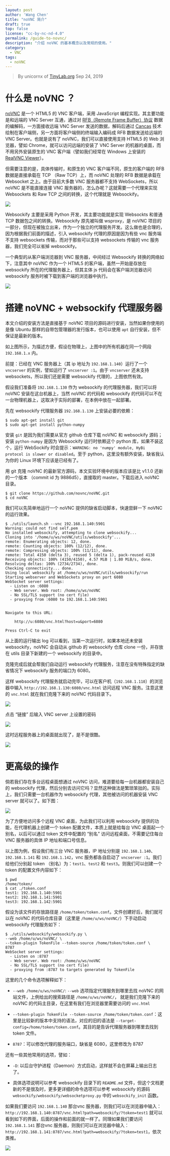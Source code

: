 ```yaml
---
layout: post
author: 'Wang Chen'
title: "noVNC 简介"
draft: true
top: false
license: "cc-by-nc-nd-4.0"
permalink: /guide-to-novnc/
description: "介绍 noVNC 的基本概念以及常规的使用。"
category:
  - VNC
tags:
  - noVNC
---
```


> By unicornx of [TinyLab.org][10]
> Sep 24, 2019

# 什么是 noVNC ？

[noVNC][1] 是一个 HTML5 的 VNC 客户端，采用 JavaScript 编程实现。其主要功能是和远端的 VNC Server 互通，通过对 [RFB（Remote Frame Buffer）协议][2] 数据的编解码，一方面接收远端 VNC Server 发送的数据，解码后通过 [Cancas][3] 技术绘制在客户端侧，另一方面将客户端侧的终端输入编码成 RFB 数据发送给远端的 VNC Server。也就是说有了 noVNC，我们可以直接使用支持 HTML5 的 Web 浏览器，譬如 Chrome，就可以访问远端的安装了 VNC Server 的机器的桌面，而不用另外安装原生的 VNC 客户端（譬如我们经常在 Windows 上安装的 [RealVNC Viewer][4]）。

但需要注意的是，具体传输时，和原生的 VNC 客户端不同，原生的客户端的 RFB 数据是直接承载在 TCP （Raw TCP）上，而 noVNC 处理的 RFB 数据是承载在 Websocket 之上。由于目前大多数 VNC 服务器都不支持 WebSockets，所以 noVNC 是不能直接连接 VNC 服务器的，怎么办呢？这就需要一个代理来实现 Websockets 和 Raw TCP 之间的转换，这个代理就是 Websockify。

![](/wp-content/uploads/2019/09/novnc-guide/protocol_stack.png)

Websockify 主要是采用 Python 开发，其主要功能就是实现 Websockts 和普通 TCP 数据包之间的转换。Websockify 原先被叫做 wsproxy，是 noVNC 项目的一部分，但现在被独立出来，作为一个独立的代理服务开发。这么做也是合理的，因为根据我们前面的描述，引入 websockify 代理的原因是因为有些 vnc 服务端不支持 websockets 传输，而对于那些可以支持 websockets 传输的 vnc 服务器，我们完全可以省掉 websockify。

一个典型的从客户端浏览器到 VNC 服务器，中间经过 Websockify 转换的网络如下，注意其中 noVNC 作为一个 HTML5 的客户端，虽然一开始是存放在 websockify 所在的代理服务器上，但其主体 js 代码会在客户端浏览器访问 websockify 服务时被下载到客户端的浏览器中执行。

![](/wp-content/uploads/2019/09/novnc-guide/network.png)

# 搭建 noVNC + websockify 代理服务器

本文介绍的安装方法是直接基于 noVNC 项目的源码进行安装，当然如果你使用的是像 Ubuntu 那样的自带包管理器的发行版本，也可以使用 `apt` 自行安装，但不保证是最新的版本。

如上图所示，为描述方便，假设在物理上，上图中的所有机器在同一个网段 `192.168.1.x` 内。

前提：已经在 VNC 服务器上（其 ip 地址为 `192.168.1.140`）运行了一个 `vncserver` 的实例，譬如运行了 `vncserver :1`。由于 `vncserver` 还未支持 websockets，所以我们还是需要 websockify 代理的，上图依然有效。

假设我们准备将 `192.168.1.130` 作为 websockify 的代理服务器，我们可以将 noVNC 安装在这台机器上，当然 noVNC 的代码和 websockify 的代码可以不在一台物理机器上，这取决于实际的部署，在本例中放在一起部署。

先在 websockify 代理服务器 `192.168.1.130` 上安装必要的依赖：

```
$ sudo apt-get install git
$ sudo apt-get install python-numpy
```

安装 `git` 是因为我们需要从官方 github 仓库下载 noVNC 和 websockify 源码；安装 `python-numpy` 是因为 Websockify 运行时依赖这个 python 库，如果不装这个，运行 WebSockify 时会提示：`WARNING: no 'numpy' module, HyBi protocol is slower or disabled`。至于 python，这里没有额外安装，缺省我认为你的 Linux 环境下应该是已经有了。

用 git 克隆 noVNC 的最新官方源码，本文实验环境中的版本应该是比 v1.1.0 还新的一个版本 （commit id 为 9886d5），直接取的 master。下载后进入 noVNC 目录。 

```
$ git clone https://github.com/novnc/noVNC.git
$ cd noVNC
```

我们可以先简单地运行一个 noVNC 提供的缺省启动脚本，快速尝鲜一下 noVNC 的运行效果。

```
$ ./utils/launch.sh --vnc 192.168.1.140:5901
Warning: could not find self.pem
No installed websockify, attempting to clone websockify...
Cloning into '/home/u/ws/noVNC/utils/websockify'...
remote: Enumerating objects: 12, done.
remote: Counting objects: 100% (12/12), done.
remote: Compressing objects: 100% (11/11), done.
remote: Total 4150 (delta 3), reused 5 (delta 1), pack-reused 4138
Receiving objects: 100% (4150/4150), 4.57 MiB | 1.80 MiB/s, done.
Resolving deltas: 100% (2734/2734), done.
Checking connectivity... done.
Using local websockify at /home/u/ws/noVNC/utils/websockify/run
Starting webserver and WebSockets proxy on port 6080
WebSocket server settings:
  - Listen on :6080
  - Web server. Web root: /home/u/ws/noVNC
  - No SSL/TLS support (no cert file)
  - proxying from :6080 to 192.168.1.140:5901


Navigate to this URL:

    http://u:6080/vnc.html?host=u&port=6080

Press Ctrl-C to exit
```

从上面的运行输出 log 可以看到，当第一次运行时，如果本地还未安装 websockify，noVNC 会自动从 github 的 websockify 仓库 clone 一份，并存放在 utils 目录下新建的一个 websockify 的目录中。

克隆完成后就会帮我们自动运行 websockify 代理服务，注意在没有特殊指定的缺省情况下 websockify 服务的端口为 6080。

这样 websockify 代理服务就启动完毕，可以在客户机（`192.168.1.110`）的浏览器中输入 `http://192.168.1.130:6080/vnc.html` 访问远程 VNC 服务。注意这里的 `vnc.html` 就在我们克隆下来的 noVNC 代码目录下。

![](/wp-content/uploads/2019/09/novnc-guide/launch-1.png)

点击 “链接” 后输入 VNC server 上设置的密码
 
![](/wp-content/uploads/2019/09/novnc-guide/launch-2.png)

这时远程服务器上的桌面就出现了，是不是很酷。

![](/wp-content/uploads/2019/09/novnc-guide/launch-3.png)

# 更高级的操作

倘若我们存在多台远程桌面想通过 noVNC 访问，难道要给每一台机器都安装自己的 websockify 代理，然后分别去访问它吗？显然这种做法是繁琐笨拙的。实际上，我们只需要一台机器作为 websockify 代理，其他被访问的机器安装 VNC server 就可以了。如下图：

![](/wp-content/uploads/2019/09/novnc-guide/network2.png)

为了方便地访问多个远程 VNC 桌面，为此我们可以利用 websockify 提供的功能，在代理机器上创建一个 token 配置文件，本质上就是给每台 VNC 桌面起一个别名，以后可以通过 token 文件中配置的 “别名” 访问远程桌面，不需要记住每台 VNC 服务器的具体 IP 地址和端口号信息。

以上图为例，假设我们有三台 VNC 服务器，IP 地址分别是 `192.168.1.140`、`192.168.1.141` 和 `192.168.1.142`，vnc 服务都各自启动了 `vncserver :1`。我们给他们分别起 token （别名）为：`test1`、`test2` 和 `test3`。则我们可以创建一个 token 的配置文件内容如下：

```
$ pwd
/home/token/
$ cat ./token.conf 
test1: 192.168.1.140:5901
test2: 192.168.1.141:5901
test3: 192.168.1.142:5901
```

假设为该文件的存放路径是 `/home/token/token.conf`。文件创建好后，我们就可以在 noVNC 的代码仓库目录（这里是 `/home/u/ws/noVNC/`）下手动启动 websockify 代理服务如下：

```
$ ./utils/websockify/websockify.py \
--web /home/u/ws/noVNC/ \
--token-plugin TokenFile --token-source /home/token/token.conf \
8787 
WebSocket server settings:
  - Listen on :8787
  - Web server. Web root: /home/u/ws/noVNC
  - No SSL/TLS support (no cert file)
  - proxying from :8787 to targets generated by TokenFile
```

这里的几个命令选项解释如下：

- `--web /home/u/ws/noVNC/`: `--web` 选项指定代理服务到哪里去找 noVNC 的网站文件，上例给出的搜索路径是 `/home/u/ws/noVNC/`， 就是我们克隆下来的 noVNC 的代码主目录，在这里有我们在浏览器里需要访问的 `vnc.html`

- `--token-plugin TokenFile --token-source /home/token/token.conf`：这里是比较新的版本中支持的语法，对应的旧的语法是 `--target-config=/home/token/token.conf`。其目的是告诉代理服务器到哪里去找到 token 文件。 

- `8787`：可以修改代理的服务端口，缺省是 6080，这里修改为 8787

还有一些其他常用的选项，譬如：

- `-D`: 以后台守护进程（Daemon）方式启动，这样就不会在屏幕上输出日志了。

- 具体选项说明可以参考 websockify 目录下的 `README.md` 文件，但这个文档更新的不是很及时，更多更详细的命令选项可以参考 websockify 的源码 `websockify/websockify/websocketproxy.py` 中的 `websockify_init` 函数。

如果我们要访问 `192.168.1.140` 那台vnc 服务器，则我们可以在浏览器中输入：`http://192.168.1.140:8787/vnc.html?path=websockify/?token=test1` 就可以看到如下的界面，后面的操作和前面的就一样了。同理如果我们要访问 `192.168.1.141` 那台vnc 服务器，则我们可以在浏览器中输入：`http://192.168.1.141:8787/vnc.html?path=websockify/?token=test1`，依次类推。

![](/wp-content/uploads/2019/09/novnc-guide/token-1.png)


[1]: https://novnc.com/info.html
[2]: https://en.wikipedia.org/wiki/RFB_protocol
[3]: https://en.wikipedia.org/wiki/Canvas_element
[4]: https://www.realvnc.com/download/viewer/
[10]: http://tinylab.org

